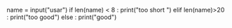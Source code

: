 name = input("usar")
if len(name) < 8 :
    print("too short ")
elif len(name)>20 :
    print("too good")
else :
    print("good")
